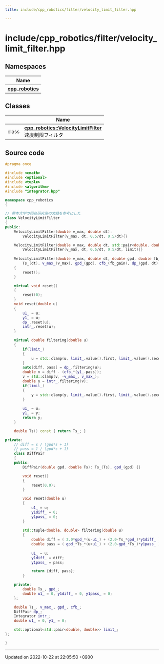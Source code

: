```yaml
---
title: include/cpp_robotics/filter/velocity_limit_filter.hpp

---
```


# include/cpp_robotics/filter/velocity_limit_filter.hpp



## Namespaces

| Name           |
| -------------- |
| **[cpp_robotics](/cpp_robotics/doxybook/Namespaces/namespacecpp__robotics/)**  |

## Classes

|                | Name           |
| -------------- | -------------- |
| class | **[cpp_robotics::VelocityLimitFilter](/cpp_robotics/doxybook/Classes/classcpp__robotics_1_1VelocityLimitFilter/)** <br>速度制限フィルタ  |




## Source code

```cpp
#pragma once

#include <cmath>
#include <optional>
#include <tuple>
#include <algorithm>
#include "integrator.hpp"

namespace cpp_robotics
{

// 熊本大学の岡島研究室の文献を参考にした
class VelocityLimitFilter
{
public:
    VelocityLimitFilter(double v_max, double dt):
        VelocityLimitFilter(v_max, dt, 0.5/dt, 0.5/dt){}

    VelocityLimitFilter(double v_max, double dt, std::pair<double, double> limit):
        VelocityLimitFilter(v_max, dt, 0.5/dt, 0.5/dt, limit){}
    
    VelocityLimitFilter(double v_max, double dt, double gpd, double fb_gain, std::optional<std::pair<double, double>> limit = std::nullopt): 
        Ts_(dt), v_max_(v_max), gpd_(gpd), cfb_(fb_gain), dp_(gpd, dt), intr_(dt), limit_(limit)
    {
        reset();
    }

    virtual void reset() 
    {
        reset(0);
    }
    void reset(double u)
    {
        u1_ = u;
        y1_ = u;
        dp_.reset(u);
        intr_.reset(u);
    }

    virtual double filtering(double u) 
    {
        if(limit_)
        {
            u = std::clamp(u, limit_.value().first, limit_.value().second);
        }
        auto[diff, pass] = dp_.filtering(u);
        double v = diff - (cfb_*(y1_-pass));
        v = std::clamp(v, -v_max_, v_max_);
        double y = intr_.filtering(v);
        if(limit_)
        {
            y = std::clamp(y, limit_.value().first, limit_.value().second);
        }
        
        u1_ = u;
        y1_ = y;
        return y;
    }

    double Ts() const { return Ts_; }

private:
    // diff = s / (gpd*s + 1)
    // pass = 1 / (gpd*s + 1)
    class DiffPair
    {
    public:
        DiffPair(double gpd, double Ts): Ts_(Ts), gpd_(gpd) {}

        void reset()
        {
            reset(0.0);
        }

        void reset(double u)
        {
            u1_ = u;
            y1diff_ = 0;
            y1pass_ = 0;
        }
            
        std::tuple<double, double> filtering(double u)
        {
            double diff = ( 2.0*gpd_*(u-u1_) + (2.0-Ts_*gpd_)*y1diff_ )/(2.0+Ts_*gpd_);
            double pass = ( gpd_*Ts_*(u+u1_) + (2.0-gpd_*Ts_)*y1pass_ )/(2.0+Ts_*gpd_);
            
            u1_ = u;
            y1diff_ = diff;
            y1pass_ = pass;

            return {diff, pass};
        }

    private:    
        double Ts_, gpd_;
        double u1_ = 0, y1diff_ = 0, y1pass_ = 0;
    };

    double Ts_, v_max_, gpd_, cfb_;
    DiffPair dp_;
    Integrator intr_;
    double u1_ = 0, y1_ = 0;

    std::optional<std::pair<double, double>> limit_;
};

}
```


-------------------------------

Updated on 2022-10-22 at 22:05:50 +0900
